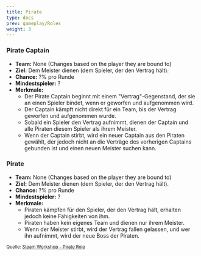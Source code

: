 ```yaml
---
title: Pirate
type: docs
prev: gameplay/Roles
weight: 3
---
```


### Pirate Captain

- **Team:** None (Changes based on the player they are bound to)
- **Ziel:** Dem Meister dienen (dem Spieler, der den Vertrag hält).
- **Chance:** ?% pro Runde
- **Mindestspieler:** ?
- **Merkmale:**
  - Der Pirate Captain beginnt mit einem "Vertrag"-Gegenstand, der sie an einen Spieler bindet, wenn er geworfen und aufgenommen wird.
  - Der Captain kämpft nicht direkt für ein Team, bis der Vertrag geworfen und aufgenommen wurde.
  - Sobald ein Spieler den Vertrag aufnimmt, dienen der Captain und alle Piraten diesem Spieler als ihrem Meister.
  - Wenn der Captain stirbt, wird ein neuer Captain aus den Piraten gewählt, der jedoch nicht an die Verträge des vorherigen Captains gebunden ist und einen neuen Meister suchen kann.

### Pirate

- **Team:** None (Changes based on the player they are bound to)
- **Ziel:** Dem Meister dienen (dem Spieler, der den Vertrag hält).
- **Chance:** ?% pro Runde
- **Mindestspieler:** ?
- **Merkmale:**
  - Piraten kämpfen für den Spieler, der den Vertrag hält, erhalten jedoch keine Fähigkeiten von ihm.
  - Piraten haben kein eigenes Team und dienen nur ihrem Meister.
  - Wenn der Meister stirbt, wird der Vertrag fallen gelassen, und wer ihn aufnimmt, wird der neue Boss der Piraten.

<small>Quelle: [Steam Workshop - Pirate Role](https://steamcommunity.com/sharedfiles/filedetails/?id=1737101500)</small>
